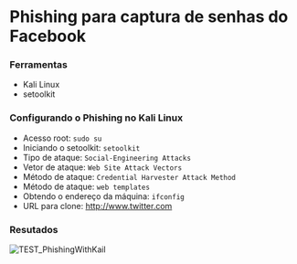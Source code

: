 # Phishing para captura de senhas do Facebook

### Ferramentas

- Kali Linux
- setoolkit

### Configurando o Phishing no Kali Linux

- Acesso root: ``` sudo su ```
- Iniciando o setoolkit: ``` setoolkit ```
- Tipo de ataque: ``` Social-Engineering Attacks ```
- Vetor de ataque: ``` Web Site Attack Vectors ```
- Método de ataque: ```Credential Harvester Attack Method ```
- Método de ataque: ``` web templates ```
- Obtendo o endereço da máquina: ``` ifconfig ```
- URL para clone: http://www.twitter.com

### Resutados
![TEST_PhishingWithKail](https://github.com/framatheus/cibersecurity-desafio-phishing/assets/99729452/0be1ec00-5aa4-45f8-a681-c30e2c4df4bc)
